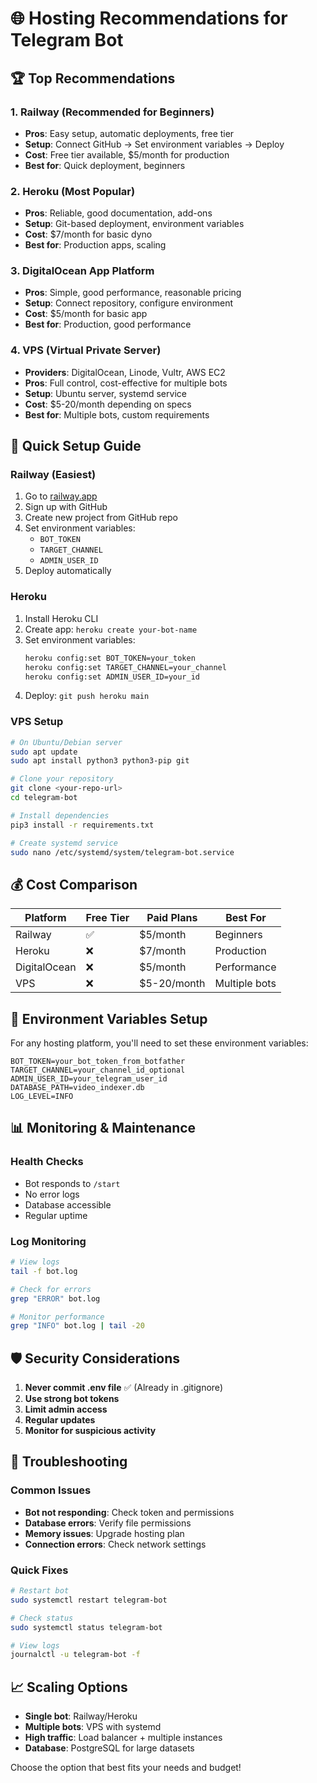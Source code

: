# 🌐 Hosting Recommendations for Telegram Bot

## 🏆 Top Recommendations

### 1. **Railway** (Recommended for Beginners)
- **Pros**: Easy setup, automatic deployments, free tier
- **Setup**: Connect GitHub → Set environment variables → Deploy
- **Cost**: Free tier available, $5/month for production
- **Best for**: Quick deployment, beginners

### 2. **Heroku** (Most Popular)
- **Pros**: Reliable, good documentation, add-ons
- **Setup**: Git-based deployment, environment variables
- **Cost**: $7/month for basic dyno
- **Best for**: Production apps, scaling

### 3. **DigitalOcean App Platform**
- **Pros**: Simple, good performance, reasonable pricing
- **Setup**: Connect repository, configure environment
- **Cost**: $5/month for basic app
- **Best for**: Production, good performance

### 4. **VPS (Virtual Private Server)**
- **Providers**: DigitalOcean, Linode, Vultr, AWS EC2
- **Pros**: Full control, cost-effective for multiple bots
- **Setup**: Ubuntu server, systemd service
- **Cost**: $5-20/month depending on specs
- **Best for**: Multiple bots, custom requirements

## 🚀 Quick Setup Guide

### Railway (Easiest)
1. Go to [railway.app](https://railway.app)
2. Sign up with GitHub
3. Create new project from GitHub repo
4. Set environment variables:
   - `BOT_TOKEN`
   - `TARGET_CHANNEL`
   - `ADMIN_USER_ID`
5. Deploy automatically

### Heroku
1. Install Heroku CLI
2. Create app: `heroku create your-bot-name`
3. Set environment variables:
   ```bash
   heroku config:set BOT_TOKEN=your_token
   heroku config:set TARGET_CHANNEL=your_channel
   heroku config:set ADMIN_USER_ID=your_id
   ```
4. Deploy: `git push heroku main`

### VPS Setup
```bash
# On Ubuntu/Debian server
sudo apt update
sudo apt install python3 python3-pip git

# Clone your repository
git clone <your-repo-url>
cd telegram-bot

# Install dependencies
pip3 install -r requirements.txt

# Create systemd service
sudo nano /etc/systemd/system/telegram-bot.service
```

## 💰 Cost Comparison

| Platform | Free Tier | Paid Plans | Best For |
|----------|-----------|------------|----------|
| Railway | ✅ | $5/month | Beginners |
| Heroku | ❌ | $7/month | Production |
| DigitalOcean | ❌ | $5/month | Performance |
| VPS | ❌ | $5-20/month | Multiple bots |

## 🔧 Environment Variables Setup

For any hosting platform, you'll need to set these environment variables:

```env
BOT_TOKEN=your_bot_token_from_botfather
TARGET_CHANNEL=your_channel_id_optional
ADMIN_USER_ID=your_telegram_user_id
DATABASE_PATH=video_indexer.db
LOG_LEVEL=INFO
```

## 📊 Monitoring & Maintenance

### Health Checks
- Bot responds to `/start`
- No error logs
- Database accessible
- Regular uptime

### Log Monitoring
```bash
# View logs
tail -f bot.log

# Check for errors
grep "ERROR" bot.log

# Monitor performance
grep "INFO" bot.log | tail -20
```

## 🛡️ Security Considerations

1. **Never commit .env file** ✅ (Already in .gitignore)
2. **Use strong bot tokens**
3. **Limit admin access**
4. **Regular updates**
5. **Monitor for suspicious activity**

## 🚨 Troubleshooting

### Common Issues
- **Bot not responding**: Check token and permissions
- **Database errors**: Verify file permissions
- **Memory issues**: Upgrade hosting plan
- **Connection errors**: Check network settings

### Quick Fixes
```bash
# Restart bot
sudo systemctl restart telegram-bot

# Check status
sudo systemctl status telegram-bot

# View logs
journalctl -u telegram-bot -f
```

## 📈 Scaling Options

- **Single bot**: Railway/Heroku
- **Multiple bots**: VPS with systemd
- **High traffic**: Load balancer + multiple instances
- **Database**: PostgreSQL for large datasets

Choose the option that best fits your needs and budget!

